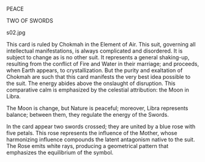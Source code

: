 PEACE

TWO OF SWORDS

s02.jpg

This card is ruled by Chokmah in the Element of Air. This suit, governing all intellectual manifestations, is always complicated and disordered. It is subject to change as is no other suit. It represents a general shaking-up, resulting from the conflict of Fire and Water in their marriage; and proceeds, when Earth appears, to crystallization. But the purity and exaltation of Chokmah are such that this card manifests the very best idea possible to the suit. The energy abides above the onslaught of disruption. This comparative calm is emphasized by the celestial attribution: the Moon in Libra.

The Moon is change, but Nature is peaceful; moreover, Libra represents balance; between them, they regulate the energy of the Swords.

In the card appear two swords crossed; they are united by a blue rose with five petals. This rose represents the influence of the Mother, whose harmonizing influence compounds the latent antagonism native to the suit. The Rose emits white rays, producing a geometrical pattern that emphasizes the equilibrium of the symbol.
